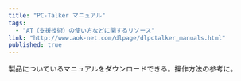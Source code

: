```yaml
---
title: "PC-Talker マニュアル"
tags:
  - "AT（支援技術）の使い方などに関するリソース"
link: "http://www.aok-net.com/dlpage/dlpctalker_manuals.html"
published: true
---
```


製品についているマニュアルをダウンロードできる。操作方法の参考に。
